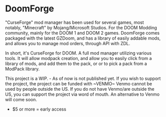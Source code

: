 # DoomForge
"CurseForge" mod manager has been used for several games, most notably, "Minecraft" by Mojang/Microsoft Studios. For the DOOM Modding community, mainly for the DOOM 1 and DOOM 2 games. DoomForge comes packaged with the latest GZDoom, and has a library of easily addable mods, and allows you to manage mod orders, through API with ZDL. 

In short, it's CurseForge for DOOM. A full mod manager utilizing various tools. It will allow modpack creation, and allow you to easily click from a library of mods, and add them to the pack, or or to pick a pack from a ModPack library.

This project is a WIP. - As of now is not published yet.
If you wish to support the project, the project can be funded with ~VENMO~
Venmo cannot be used by people outside the US. If you do not have Venmo/are outside the US, you can support the project via word of mouth. An alternative to Venmo will come soon.

- $5 or more = early access
